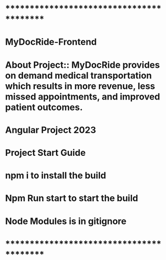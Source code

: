 # ****************************************
# MyDocRide-Frontend
# About Project:: MyDocRide provides on demand medical transportation which results in more revenue, less missed appointments, and improved patient outcomes.
# Angular Project 2023
# Project Start Guide
# npm i to install the build
# Npm Run start to start the build
# Node Modules is in gitignore
# ****************************************
